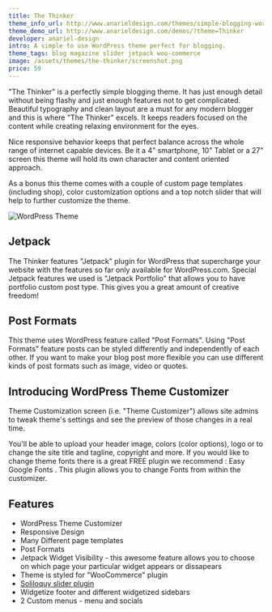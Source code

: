 ```yaml
---
title: The Thinker
theme_info_url: http://www.anarieldesign.com/themes/simple-blogging-wordpress-theme/
theme_demo_url: http://www.anarieldesign.com/demos/?theme=Thinker
developer: anariel-design
intro: A simple to use WordPress theme perfect for blogging.
theme_tags: blog magazine slider jetpack woo-commerce
image: /assets/themes/the-thinker/screenshot.png
price: 59
---
```


"The Thinker" is a perfectly simple blogging theme. It has just enough detail without being flashy and just enough features not to get complicated. Beautiful typography and clean layout are a must for any modern blogger and this is where "The Thinker" excels. It keeps readers focused on the content while creating relaxing environment for the eyes.

Nice responsive behavior keeps that perfect balance across the whole range of internet capable devices. Be it a 4" smartphone, 10" Tablet or a 27" screen this theme will hold its own character and content oriented approach.

As a bonus this theme comes with a couple of custom page templates (including shop), color customization options and a top notch slider that will help to further customize the theme.

<img src="http://www.anarieldesign.com/themedemos/marketimages/thinkerfeatures.jpg" alt="WordPress Theme">

## Jetpack

The Thinker features "Jetpack" plugin for WordPress that supercharge your website with the features so far only available for WordPress.com. Special Jetpack features we used is "Jetpack Portfolio" that allows you to have portfolio custom post type. This gives you a great amount of creative freedom!

## Post Formats

This theme uses WordPress feature called "Post Formats". Using "Post Formats" feature posts can be styled differently and independently of each other. If you want to make your blog post more flexible you can use different kinds of post formats such as image, video or quotes.

## Introducing WordPress Theme Customizer

Theme Customization screen (i.e. "Theme Customizer") allows site admins to tweak theme's settings and see the preview of those changes in a real time.

You'll be able to upload your header image, colors (color options), logo or to change the site title and tagline, copyright and more.
If you would like to change theme fonts there is a great FREE plugin we recommend : Easy Google Fonts . This plugin allows you to change Fonts from within the customizer.

## Features

* WordPress Theme Customizer
* Responsive Design
* Many Different page templates
* Post Formats
* Jetpack Widget Visibility - this awesome feature allows you to choose on which page your particular widget appears or dissapears
* Theme is styled for "WooCommerce" plugin
* <a href="http://www.shareasale.com/r.cfm?b=380128&amp;u=838005&amp;m=40286&amp;urllink=&amp;afftrack=">Soliloquy slider plugin</a>
* Widgetize footer and different widgetized sidebars
* 2 Custom menus - menu and socials
